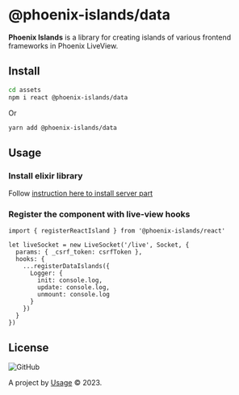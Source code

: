 # @phoenix-islands/data

**Phoenix Islands** is a library for creating islands of various frontend frameworks in Phoenix LiveView.

## Install

```bash
cd assets
npm i react @phoenix-islands/data
```

Or

```bash
yarn add @phoenix-islands/data
```

## Usage

### Install elixir library

Follow [instruction here to install server part](https://hexdocs.pm/phoenix_islands/readme.html)

### Register the component with live-view hooks

```tsx
import { registerReactIsland } from '@phoenix-islands/react'

let liveSocket = new LiveSocket('/live', Socket, {
  params: { _csrf_token: csrfToken },
  hooks: {
    ...registerDataIslands({
      Logger: {
        init: console.log,
        update: console.log,
        unmount: console.log
      }
    })
  }
})
```

## License

![GitHub](https://img.shields.io/github/license/phoenix-islands/phoenix-islands-js)

A project by [Usage](https://www.usage.so) &copy; 2023.

